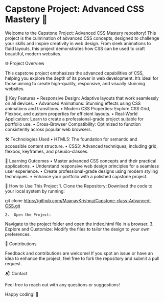 # Capstone Project: Advanced CSS Mastery 🌟

Welcome to the Capstone Project: Advanced CSS Mastery repository! This project is the culmination of advanced CSS concepts, designed to challenge your skills and inspire creativity in web design. From sleek animations to fluid layouts, this project demonstrates how CSS can be used to craft beautiful, modern websites.

🌐 Project Overview

This capstone project emphasizes the advanced capabilities of CSS, helping you explore the depth of its power in web development. It’s ideal for those aiming to create high-quality, responsive, and visually stunning websites.

🚀 Key Features
	•	Responsive Design: Adaptive layouts that work seamlessly on all devices.
	•	Advanced Animations: Stunning effects using CSS animations and transitions.
	•	Modern CSS Properties: Explore CSS Grid, Flexbox, and custom properties for efficient layouts.
	•	Real-World Application: Learn to create a professional-grade project suitable for portfolio use.
	•	Cross-Browser Compatibility: Optimized to function consistently across popular web browsers.

🛠️ Technologies Used
	•	HTML5: The foundation for semantic and accessible content structure.
	•	CSS3: Advanced techniques, including grid, flexbox, keyframes, and pseudo-classes.

📖 Learning Outcomes
	•	Master advanced CSS concepts and their practical applications.
	•	Understand responsive web design principles for a seamless user experience.
	•	Create professional-grade designs using modern styling techniques.
	•	Enhance your portfolio with a polished capstone project.

🧩 How to Use This Project
	1.	Clone the Repository:
Download the code to your local system by running:

git clone https://github.com/MaanavKrishna/Capstone-class-Advanced-CSS.git  


	2.	Open the Project:
Navigate to the project folder and open the index.html file in a browser.
	3.	Explore and Customize:
Modify the files to tailor the design to your own preferences.

🤝 Contributions

Feedback and contributions are welcome! If you spot an issue or have an idea to enhance the project, feel free to fork the repository and submit a pull request.

📬 Contact

Feel free to reach out with any questions or suggestions!

Happy coding! 🎉
